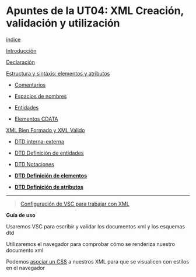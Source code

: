 # Apuntes de la UT04: XML Creación, validación y utilización

[índice](./LM0400_indice.md)

[Introducción](./LM0401_intro.md)

[Declaración](./LM040201_declaracion.md)

[Estructura y sintáxis: elementos y atributos](./LM040202_ele_atri.md)

* [Comentarios](./LM040203_comentarios.md)

* [Espacios de nombres](./LM040204_espa_nomb.md)

* [Entidades](./LM040205_entidades.md)

* [Elementos CDATA](./LM040206_CDATA.md)

[XML Bien Formado y XML Válido](./LM040301_val_BF.md)

* [DTD interna-externa](./LM040302a_int-ext.md)

* [DTD Definición de entidades](./LM040302b_entidades.md)

* [DTD Notaciones](./LM040302c_anotaciones.md)

* [**DTD Definición de elementos**](./LM040302d_elementos.md)

* [**DTD Definición de atributos**](./LM040302e_atributos.md)

---

> [Configuración de VSC para trabajar con XML]()

**Guía de uso**

Usaremos VSC para escribir y validar los documentos xml y los esquemas dtd

Utilizaremos el navegador para comprobar cómo se renderiza nuestro documento xml

Podemos [asociar un CSS](../03/asociar_CCS-XML/Asociar_CSSaXML_directamente.md) a nuestros XML para que se visualicen con estilos en el navegador


